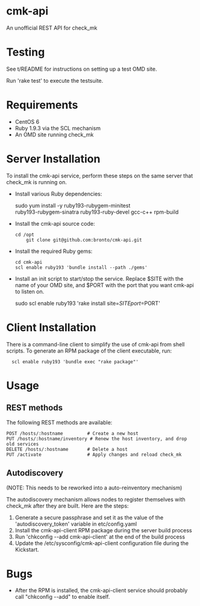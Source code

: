 cmk-api
=======

An unofficial REST API for check_mk


Testing
=======

See t/README for instructions on setting up a test OMD site.

Run 'rake test' to execute the testsuite.


Requirements
============

 * CentOS 6
 * Ruby 1.9.3 via the SCL mechanism
 * An OMD site running check_mk

Server Installation
===================

To install the cmk-api service, perform these steps on the same
server that check_mk is running on.

  * Install various Ruby dependencies:
	
      sudo yum install -y ruby193-rubygem-minitest \
          ruby193-rubygem-sinatra ruby193-ruby-devel gcc-c++ rpm-build

  * Install the cmk-api source code:

	    cd /opt
    	    git clone git@github.com:bronto/cmk-api.git

  * Install the required Ruby gems:

	    cd cmk-api
	    scl enable ruby193 'bundle install --path ./gems'
	
  * Install an init script to start/stop the service.
	  Replace $SITE with the name of your OMD site,
    and $PORT with the port that you want cmk-api to listen on.

  	  sudo scl enable ruby193 'rake install site=$SITE port=$PORT'


Client Installation
===================

There is a command-line client to simplify the use of cmk-api from
shell scripts. To generate an RPM package of the client executable,
run:

      scl enable ruby193 'bundle exec "rake package"'


Usage
=====

REST methods
------------

The following REST methods are available:

    POST /hosts/:hostname         # Create a new host 
    PUT /hosts/:hostname/inventory # Renew the host inventory, and drop old services
    DELETE /hosts/:hostname       # Delete a host
    PUT /activate                 # Apply changes and reload check_mk 

Autodiscovery
-------------

(NOTE: This needs to be reworked into a auto-reinventory mechanism)

The autodiscovery mechanism allows nodes to register themselves 
with check_mk after they are built. Here are the steps:

  1. Generate a secure passphrase and set it as the value of the 
     'autodiscovery_token' variable in etc/config.yaml
  1. Install the cmk-api-client RPM package during the server build process
  1. Run 'chkconfig --add cmk-api-client' at the end of the build process
  1. Update the /etc/sysconfig/cmk-api-client configuration file during 
     the Kickstart.

Bugs
====

 * After the RPM is installed, the cmk-api-client service should probably
   call "chkconfig --add" to enable itself.
